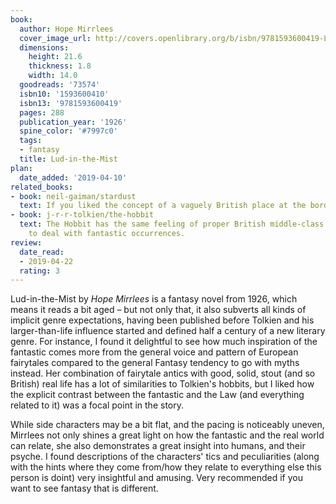 ```yaml
---
book:
  author: Hope Mirrlees
  cover_image_url: http://covers.openlibrary.org/b/isbn/9781593600419-L.jpg
  dimensions:
    height: 21.6
    thickness: 1.8
    width: 14.0
  goodreads: '73574'
  isbn10: '1593600410'
  isbn13: '9781593600419'
  pages: 288
  publication_year: '1926'
  spine_color: '#7997c0'
  tags:
  - fantasy
  title: Lud-in-the-Mist
plan:
  date_added: '2019-04-10'
related_books:
- book: neil-gaiman/stardust
  text: If you liked the concept of a vaguely British place at the border of Faerie.
- book: j-r-r-tolkien/the-hobbit
  text: The Hobbit has the same feeling of proper British middle-class suddenly having
    to deal with fantastic occurrences.
review:
  date_read:
  - 2019-04-22
  rating: 3
---
```


Lud-in-the-Mist by *Hope Mirrlees* is a fantasy novel from 1926, which means it reads a bit aged – but not only that, it
also subverts all kinds of implicit genre expectations, having been published before Tolkien and his larger-than-life
influence started and defined half a century of a new literary genre. For instance, I found it delightful to see how
much inspiration of the fantastic comes more from the general voice and pattern of European fairytales compared to the
general Fantasy tendency to go with myths instead. Her combination of fairytale antics with good, solid, stout (and
so British) real life has a lot of similarities to Tolkien's hobbits, but I liked how the explicit contrast between
the fantastic and the Law (and everything related to it) was a focal point in the story. 

While side characters may be a bit flat, and the pacing is noticeably uneven, Mirrlees not only shines a great light on
how the fantastic and the real world can relate, she also demonstrates a great insight into humans, and their psyche. I
found descriptions of the characters' tics and peculiarities (along with the hints where they come from/how they relate
to everything else this person is doint) very insightful and amusing. Very recommended if you want to see fantasy that
is different.
